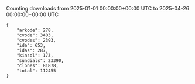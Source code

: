 
Counting downloads from 2025-01-01 00:00:00+00:00 UTC to 2025-04-26 00:00:00+00:00 UTC

```
{
    "arkode": 278,
    "cvode": 3403,
    "cvodes": 2393,
    "ida": 653,
    "idas": 287,
    "kinsol": 173,
    "sundials": 23390,
    "clones": 81878,
    "total": 112455
}
```
